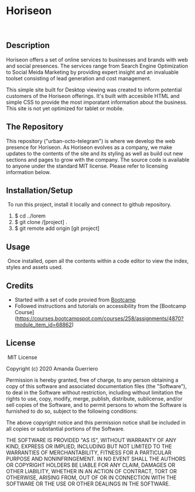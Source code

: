 # Horiseon
​
## Description ​
Horiseon offers a set of online services to businesses and brands with web and social presences. The services range from Search Engine Optimization to Social Meida Marketing by providing expert insight and an invaluable toolset consisting of lead generation and cost management. 

This simple site built for Desktop viewing was created to inform potential customers of the Horiseon offerings. It's built with accesibile HTML and simple CSS to provide the most imporatant information about the business. This site is not yet optimized for tablet or mobile.

## The Repository
This repository ("urban-octo-telegram") is where we develop the web presence for Horiseon. As Horiseon evolves as a company, we make updates to the contents of the site and its styling as well as build out new sections and pages to grow with the company. The source code is available to anyone under the standard MIT license. Please refer to licensing information below. 

## Installation/Setup
​
To run this project, install it locally and connect to github repository.

1. $ cd ../lorem
2. $ git clone /[project] .
3. $ git remote add origin [git project]

## Usage 
​
Once installed, open all the contents within a code editor to view the index, styles and assets used. 
​
​
## Credits
* Started with a set of code provied from [Bootcamp](https://github.com/coding-boot-camp/urban-octo-telegram)
* Followed instructions and tutorials on accessibility from the [Bootcamp Course] (https://courses.bootcampspot.com/courses/258/assignments/4870?module_item_id=68862)
​
​
## License
​
MIT License

Copyright (c) 2020 Amanda Guerriero

Permission is hereby granted, free of charge, to any person obtaining a copy
of this software and associated documentation files (the "Software"), to deal
in the Software without restriction, including without limitation the rights
to use, copy, modify, merge, publish, distribute, sublicense, and/or sell
copies of the Software, and to permit persons to whom the Software is
furnished to do so, subject to the following conditions:

The above copyright notice and this permission notice shall be included in all
copies or substantial portions of the Software.

THE SOFTWARE IS PROVIDED "AS IS", WITHOUT WARRANTY OF ANY KIND, EXPRESS OR
IMPLIED, INCLUDING BUT NOT LIMITED TO THE WARRANTIES OF MERCHANTABILITY,
FITNESS FOR A PARTICULAR PURPOSE AND NONINFRINGEMENT. IN NO EVENT SHALL THE
AUTHORS OR COPYRIGHT HOLDERS BE LIABLE FOR ANY CLAIM, DAMAGES OR OTHER
LIABILITY, WHETHER IN AN ACTION OF CONTRACT, TORT OR OTHERWISE, ARISING FROM,
OUT OF OR IN CONNECTION WITH THE SOFTWARE OR THE USE OR OTHER DEALINGS IN THE
SOFTWARE.
​